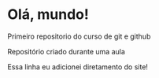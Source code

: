 # Olá, mundo!
 Primeiro repositorio do curso de git e github

Repositório criado durante uma aula

Essa linha eu adicionei diretamento do site!
